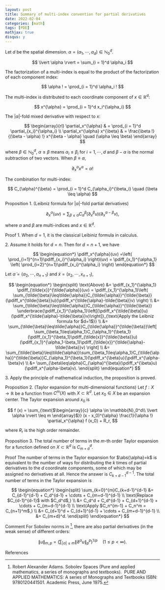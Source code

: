 ```yaml
---
layout: post
title: Summary of multi-index convention for partial derivatives
date: 2022-02-04
categories: [math]
tags: [PDE]
mathjax: true
disqus: y
---
```


Let $d$ be the spatial dimension. $\alpha = (\alpha_1, \cdots, \alpha_d) \in \mathbb{N}_0^d$.

$$
 \lvert \alpha \rvert = \sum_{i = 1}^d \alpha_i
$$

The factorization of a multi-index is equal to the product of the factorization of each component index:

$$
 \alpha ! = \prod_{i = 1}^d \alpha_i !
$$

The multi-index is distributed to each coordinate component of $x \in \mathbb{R}^d$:

$$
 x^{\alpha} = \prod_{i = 1}^d x_i^{\alpha_i}
$$

The $\lvert \alpha \rvert$-fold mixed derivative with respect to $x$:

$$
 \begin{array}{rl} \partial_x^{\alpha} & = \prod_{i = 1}^d \partial_{x_i}^{\alpha_i} \\ \partial_x^{\alpha} x^{\beta} & = \frac{\beta !}{(\beta - \alpha) !} x^{\beta - \alpha} \quad (\alpha \leq \beta) \end{array}
$$

where $\beta \in \mathbb{N}_0^d$, $\alpha \leq \beta$ means $\alpha_i \leq \beta_i$ for $i = 1, \cdots, d$ and $\beta - \alpha$ is the normal subtraction of two vectors. When $\beta \equiv \alpha$,

$$
 \partial_x^{\alpha} x^{\alpha} = \alpha !
$$

The combination for multi-index:

$$
 C_{\alpha}^{\beta} = \prod_{i = 1}^d C_{\alpha_i}^{\beta_i} \quad (\beta \leq \alpha)
$$

Proposition 1. (Leibniz formula for $\lvert \alpha \rvert$-fold partial derivatives)

$$
 \partial_x^{\alpha} (uv) = \sum_{\beta \leq \alpha} C_{\alpha}^{\beta} (\partial_x^{\beta} u) (\partial_x^{\alpha - \beta} v),
$$

where $\alpha$ and $\beta$ are multi-indices and $x \in \mathbb{R}^d$.

Proof 1\. When $d=1$, it is the classical Leibiniz formula in calculus.

2\. Assume it holds for $d=n$. Then for $d=n+1$, we have

$$
\begin{equation*}
    \pdiff_x^{\alpha}(uv) =\left( \prod_{i=1}^{n+1}\pdiff_{x_i}^{\alpha_i} \right)(uv) =
    \pdiff_{x_1}^{\alpha_1} \left( \prod_{i=2}^{n+1}\pdiff_{x_i}^{\alpha_i} \right)
\end{equation*}
$$

Let $\tilde{\alpha}=(\alpha_2,\cdots,\alpha_{n+1})$ and $\tilde{x}=(x_2,\cdots,x_{n+1})$,

$$
\begin{equation*}
    \begin{split}
        \text{Above} &= \pdiff_{x_1}^{\alpha_1}
        \pdiff_{\tilde{x}}^{\tilde{\alpha}}(uv) = \pdiff_{x_1}^{\alpha_1}\left(
          \sum_{\tilde{\beta}\leq\tilde{\alpha}}C_{\tilde{\alpha}}^{\tilde{\beta}}(\pdiff_x^{\tilde{\beta}}u)(\pdiff_x^{\tilde{\alpha}-\tilde{\beta}}v)
        \right) \\
        &= \sum_{\tilde{\beta}\leq\tilde{\alpha}}C_{\tilde{\alpha}}^{\tilde{\beta}}
        \underbrace{\pdiff_{x_1}^{\alpha_1}\left[(\pdiff_x^{\tilde{\beta}}u)(\pdiff_x^{\tilde{\alpha}-\tilde{\beta}}v)\right]}_{\text{Apply the Leibniz formula for $d=1$}} \\
        &= \sum_{\tilde{\beta}\leq\tilde{\alpha}}C_{\tilde{\alpha}}^{\tilde{\beta}}\left[
          \sum_{\beta_1\leq\alpha_1}C_{\alpha_1}^{\beta_1}(\pdiff_{x_1}^{\beta_1}\pdiff_{\tilde{x}}^{\tilde{\beta}}u)(\pdiff_{x_1}^{\alpha_1-\beta_1}\pdiff_{\tilde{x}}^{\tilde{\alpha}-\tilde{\beta}}v)
        \right] \\
        &= \sum_{\tilde{\beta}\leq\tilde{\alpha}}\sum_{\beta_1\leq\alpha_1}C_{\tilde{\alpha}}^{\tilde{\beta}}C_{\alpha_1}^{\beta_1}(\pdiff_x^{\beta}u)(\pdiff_x^{\alpha-\beta}v) \\
        &= \sum_{\beta\leq\alpha}C_{\alpha}^{\beta}(\pdiff_x^{\beta}u)(\pdiff_x^{\alpha-\beta}v).
      \end{split}
    \end{equation*}
$$

3\. Apply the principle of mathematical induction, the proposition is proved.

Proposition 2. (Taylor expansion for multi-dimensional functions) Let $f : X \rightarrow \mathbb{R}$ be a function from $C^m (X)$ with $X \subset \mathbb{R}^d$. Let $x_0 \in X$ be an expansion center. The Taylor expansion around $x_0$ is

$$
 f (x) = \sum_{\text{$\begin{array}{c} \alpha \in \mathbb{N}_0^d\\ \lvert \alpha \rvert \leq m \end{array}$}} (x - x_0)^{\alpha} \frac{1}{\alpha !} \partial_x^{\alpha} f (x_0) + R_r,
$$

where $R_r$ is the high order remainder.

Proposition 3. The total number of terms in the $m$-th order Taylor expansion for a function defined on $X \subset \mathbb{R}^d$ is $C_{m + d}^d$.

Proof  The number of terms in the Taylor expansion for $\abs{\alpha}=k$ is equivalent to the number of ways for distributing the $k$ times of partial derivatives to the $d$ coordinate components, some of which may be assigned no derivatives at all. Hence the answer is $C_{k+d-1}^{d-1}$. The total number of terms in the Taylor expansion is

$$
  \begin{equation*}
    \begin{split}
      \sum_{k=0}^{m}C_{k+d-1}^{d-1} &= C_{d-1}^{d-1} + C_d^{d-1} + \cdots + C_{m+d-1}^{d-1} \\
      \text{Replace $C_{d-1}^{d-1}$ with $C_d^d$,} \\
      &= C_d^d + C_d^{d-1} + C_{d+1}^{d-1} + \cdots + C_{m+d-1}^{d-1} \\
      \text{Apply $C_n^{m-1} + C_n^m = C_{n+1}^m$,} \\
      &= C_{d+1}^d + C_{d+1}^{d-1} + \cdots + C_{m+d-1}^{d-1} \\
      &= C_{m+d}^d.
    \end{split}
  \end{equation*}
$$

Comment For Sobolev norms in [^Ada75], there are also partial derivatives (in the weak sense) of different orders:

$$
 \lVert u \rVert_{m, p} = \left( \sum_{\lvert \alpha \rvert \leq m} \lVert \partial^{\alpha} u \rVert_p^p \right)^{1 / p} \quad (1 \leq p < \infty) .
$$

References

[^Ada75]: Robert Alexander Adams. Sobolev Spaces (Pure and applied mathematics, a series of monographs and textbooks). &nbsp;PURE AND APPLIED MATHEMATICS: A series of Monographs and Textbooks ISBN: 9780120441501. Academic Press, June 1975. 
